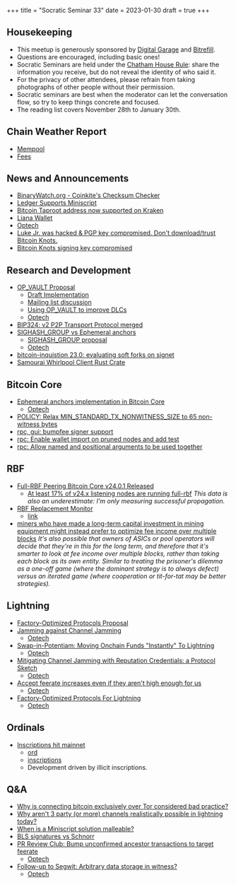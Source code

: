 +++
title = "Socratic Seminar 33"
date = 2023-01-30
draft = true
+++

Housekeeping
------------

- This meetup is generously sponsored by [Digital Garage](https://dg717.com/) and [Bitrefill](https://bitrefill.com/).
- Questions are encouraged, including basic ones!
- Socratic Seminars are held under the [Chatham House Rule](https://www.chathamhouse.org/about-us/chatham-house-rule): share the information you receive, but do not reveal the identity of who said it.
- For the privacy of other attendees, please refrain from taking photographs of other people without their permission.
- Socratic seminars are best when the moderator can let the conversation flow, so try to keep things concrete and focused.
- The reading list covers November 28th to January 30th.

Chain Weather Report
--------------------

- [Mempool](https://www.bitcoin-mempool.info/#BTC,30d,weight)
- [Fees](https://transactionfee.info/charts/fees-package-feerates/)

News and Announcements
----------------------

- [BinaryWatch.org - Coinkite's Checksum Checker](https://binarywatch.org/)
- [Ledger Supports Miniscript](https://bitcoinops.org/en/newsletters/2023/01/18/#ledger-supports-miniscript)
- [Bitcoin Taproot address now supported on Kraken](https://blog.kraken.com/post/16740/bitcoin-taproot-address-now-supported-on-kraken/)
- [Liana Wallet](https://wizardsardine.com/blog/liana-announcement/)
 - [Optech](https://bitcoinops.org/en/newsletters/2023/01/18/#liana-wallet-released)
- [Luke Jr. was hacked & PGP key compromised. Don't download/trust Bitcoin Knots.](https://twitter.com/LukeDashjr/status/1609613748364509184)
- [Bitcoin Knots signing key compromised](https://bitcoinops.org/en/newsletters/2023/01/04/#bitcoin-knots-signing-key-compromised)

Research and Development
------------------------

- [OP_VAULT Proposal](https://jameso.be/vaults.pdf)
  - [Draft Implementation](https://github.com/bitcoin/bitcoin/pull/26857)
  - [Mailing list discussion](https://lists.linuxfoundation.org/pipermail/bitcoin-dev/2023-January/021318.html)
  - [Using OP_VAULT to improve DLCs](https://lists.linuxfoundation.org/pipermail/bitcoin-dev/2023-January/021339.html)
  - [Optech](https://bitcoinops.org/en/newsletters/2023/01/18/#proposal-for-new-vault-specific-opcodes)
- [BIP324: v2 P2P Transport Protocol merged](https://github.com/bitcoin/bips/issues/1378)
- [SIGHASH_GROUP vs Ephemeral anchors](https://lists.linuxfoundation.org/pipermail/bitcoin-dev/2023-January/021334.html)
  - [SIGHASH_GROUP proposal](https://lists.linuxfoundation.org/pipermail/bitcoin-dev/2021-July/019243.html)
  - [Optech](https://bitcoinops.org/en/newsletters/2023/01/25/#ephemeral-anchors-compared-to-sighash-group)
- [bitcoin-inquistion 23.0: evaluating soft forks on signet](https://lists.linuxfoundation.org/pipermail/bitcoin-dev/2022-December/021275.html)
- [Samourai Whirlpool Client Rust Crate](https://github.com/straylight-orbit/whirlpool-client-rs)

Bitcoin Core
------------

- [Ephemeral anchors implementation in Bitcoin Core](https://lists.linuxfoundation.org/pipermail/bitcoin-dev/2022-November/021222.html)
  - [Optech](https://bitcoinops.org/en/newsletters/2022/12/07/#ephemeral-anchors-implementation)
- [POLICY: Relax MIN_STANDARD_TX_NONWITNESS_SIZE to 65 non-witness bytes](https://github.com/bitcoin/bitcoin/pull/26265)
- [rpc, gui: bumpfee signer support](https://github.com/bitcoin/bitcoin/pull/21576)
- [rpc: Enable wallet import on pruned nodes and add test](https://github.com/bitcoin/bitcoin/pull/24865)
- [rpc: Allow named and positional arguments to be used together](https://github.com/bitcoin/bitcoin/pull/19762)

RBF
---

- [Full-RBF Peering Bitcoin Core v24.0.1 Released](https://lists.linuxfoundation.org/pipermail/bitcoin-dev/2022-December/021270.html)
  - [At least 17% of v24.x listening nodes are running full-rbf](https://lists.linuxfoundation.org/pipermail/bitcoin-dev/2022-December/021296.html) *This data is also an underestimate: I'm only measuring successful propagation.*
- [RBF Replacement Monitor](https://lists.linuxfoundation.org/pipermail/bitcoin-dev/2022-December/021258.html)
  - [link](https://fullrbf.mempool.observer/)
- [miners who have made a long-term capital investment in mining equipment might instead prefer to optimize fee income over multiple blocks](https://lists.linuxfoundation.org/pipermail/bitcoin-dev/2022-December/021276.html) *It's also possible that owners of ASICs or pool operators will decide that they're in this for the long term, and therefore that it's smarter to look at fee income over multiple blocks, rather than taking each block as its own entity. Similar to treating the prisoner's dilemma as a one-off game (where the dominant strategy is to always defect) versus an iterated game (where cooperation or tit-for-tat may be better strategies).*

Lightning
--------

- [Factory-Optimized Protocols Proposal](https://lists.linuxfoundation.org/pipermail/lightning-dev/2022-December/003782.html)
- [Jamming against Channel Jamming](https://lists.linuxfoundation.org/pipermail/lightning-dev/2022-December/003781.html)
  - [Optech](https://bitcoinops.org/en/newsletters/2022/12/14/#local-jamming-to-prevent-remote-jamming)
- [Swap-in-Potentiam: Moving Onchain Funds "Instantly" To Lightning](https://lists.linuxfoundation.org/pipermail/lightning-dev/2023-January/003810.html)
  - [Optech](https://bitcoinops.org/en/newsletters/2023/01/11/#non-interactive-ln-channel-open-commitments)
- [Mitigating Channel Jamming with Reputation Credentials: a Protocol Sketch](https://lists.linuxfoundation.org/pipermail/lightning-dev/2022-November/003754.html)
  - [Optech](https://bitcoinops.org/en/newsletters/2022/11/30/#reputation-credentials-proposal-to-mitigate-ln-jamming-attacks)
- [Accept feerate increases even if they aren't high enough for us](https://github.com/lightningdevkit/rust-lightning/pull/1852)
  - [Optech](https://bitcoinops.org/en/newsletters/2022/11/30/#ldk-1852)
- [Factory-Optimized Protocols For Lightning](https://lists.linuxfoundation.org/pipermail/lightning-dev/2022-December/003782.html)
  - [Optech](https://bitcoinops.org/en/newsletters/2022/12/14/#factory-optimized-ln-protocol-proposal)

Ordinals
--------

- [Inscriptions hit mainnet](https://twitter.com/rodarmor/status/1616567899719860230)
  - [ord](https://github.com/casey/ord)
  - [inscriptions](https://ordinals.com/inscriptions)
  - Development driven by illicit inscriptions.

Q&A
---

- [Why is connecting bitcoin exclusively over Tor considered bad practice?](https://bitcoin.stackexchange.com/questions/116146/why-is-connecting-bitcoin-exclusively-over-tor-considered-bad-practice)
- [Why aren't 3 party (or more) channels realistically possible in lightning today?](https://bitcoin.stackexchange.com/questions/116257/why-arent-3-party-or-more-channels-realistically-possible-in-lightning-today)
- [When is a Miniscript solution malleable?](https://bitcoin.stackexchange.com/questions/116275/when-is-a-miniscript-solution-malleable)
- [BLS signatures vs Schnorr](https://bitcoin.stackexchange.com/questions/116551/bls-signatures-vs-schnorr)
- [PR Review Club: Bump unconfirmed ancestor transactions to target feerate](https://bitcoincore.reviews/26152)
  - [Optech](https://bitcoinops.org/en/newsletters/2022/12/07/#bitcoin-core-pr-review-club)
- [Follow-up to Segwit: Arbitrary data storage in witness?](https://bitcoin.stackexchange.com/questions/116875/follow-up-to-segwit-arbitrary-data-storage-in-witness)
  - [Optech](https://bitcoinops.org/en/newsletters/2023/01/25/#arbitrary-data-storage-in-witness)
